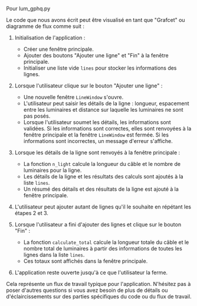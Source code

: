 Pour lum_gphq.py

Le code que nous avons écrit peut être visualisé en tant que "Grafcet" ou diagramme de flux comme suit :

1. Initialisation de l'application :
   - Créer une fenêtre principale.
   - Ajouter des boutons "Ajouter une ligne" et "Fin" à la fenêtre principale.
   - Initialiser une liste vide `lines` pour stocker les informations des lignes.

2. Lorsque l'utilisateur clique sur le bouton "Ajouter une ligne" :
   - Une nouvelle fenêtre `LineWindow` s'ouvre.
   - L'utilisateur peut saisir les détails de la ligne : longueur, espacement entre les luminaires et distance sur laquelle les luminaires ne sont pas posés.
   - Lorsque l'utilisateur soumet les détails, les informations sont validées. Si les informations sont correctes, elles sont renvoyées à la fenêtre principale et la fenêtre `LineWindow` est fermée. Si les informations sont incorrectes, un message d'erreur s'affiche.

3. Lorsque les détails de la ligne sont renvoyés à la fenêtre principale :
   - La fonction `n_light` calcule la longueur du câble et le nombre de luminaires pour la ligne.
   - Les détails de la ligne et les résultats des calculs sont ajoutés à la liste `lines`.
   - Un résumé des détails et des résultats de la ligne est ajouté à la fenêtre principale.

4. L'utilisateur peut ajouter autant de lignes qu'il le souhaite en répétant les étapes 2 et 3.

5. Lorsque l'utilisateur a fini d'ajouter des lignes et clique sur le bouton "Fin" :
   - La fonction `calculate_total` calcule la longueur totale du câble et le nombre total de luminaires à partir des informations de toutes les lignes dans la liste `lines`.
   - Ces totaux sont affichés dans la fenêtre principale.

6. L'application reste ouverte jusqu'à ce que l'utilisateur la ferme. 

Cela représente un flux de travail typique pour l'application. N'hésitez pas à poser d'autres questions si vous avez besoin de plus de détails ou d'éclaircissements sur des parties spécifiques du code ou du flux de travail.
